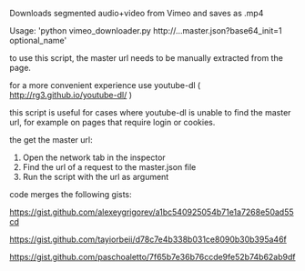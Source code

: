 Downloads segmented audio+video from Vimeo and saves as .mp4

Usage: 'python vimeo_downloader.py http://...master.json?base64_init=1 optional_name'


to use this script, the master url needs to be manually extracted from the page. 

for a more convenient experience use youtube-dl ( http://rg3.github.io/youtube-dl/ )

this script is useful for cases where youtube-dl is unable to find the master url, 
for example on pages that require login or cookies.


the get the master url:

   1. Open the network tab in the inspector
   2. Find the url of a request to the master.json file
   3. Run the script with the url as argument


code merges the following gists:

https://gist.github.com/alexeygrigorev/a1bc540925054b71e1a7268e50ad55cd

https://gist.github.com/tayiorbeii/d78c7e4b338b031ce8090b30b395a46f

https://gist.github.com/paschoaletto/7f65b7e36b76ccde9fe52b74b62ab9df
